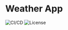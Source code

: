 # Weather App

![CI/CD](https://github.com/dimireme/normal-weather-app/workflows/deploy/badge.svg)
![License](https://img.shields.io/github/license/dimireme/normal-weather-app?)
